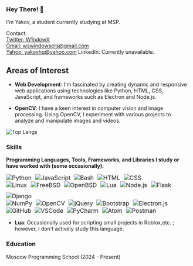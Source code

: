 ### Hey There! 👋

I'm Yakov, a student currently studying at MSP.

Contact:  
[Twitter: W1ndowX](https://x.com/W1ndowX)  
[Gmail: wswindowsers@gmail.com](mailto:wswindowsers@gmail.com)  
[Yahoo: yakovhq@yahoo.com](mailto:yakovhq@yahoo.com)
LinkedIn: Currently unavailable.

## Areas of Interest

- **Web Development**: I'm fascinated by creating dynamic and responsive web applications using technologies like Python, HTML, CSS, JavaScript, and frameworks such as Electron and Node.js.

- **OpenCV**: I have a keen interest in computer vision and image processing. Using OpenCV, I experiment with various projects to analyze and manipulate images and videos.

![Top Langs](https://github-readme-stats.vercel.app/api/top-langs/?username=GitW1n&layout=compact)

### Skills

**Programming Languages, Tools, Frameworks, and Libraries I study or have worked with (some occasionally):** 
<div style="display: flex; flex-wrap: wrap; gap: 10px; font-size: 16px;">
    <img src="https://img.shields.io/badge/Python-blue?style=for-the-badge&logo=python&logoColor=white" alt="Python" />
    <img src="https://img.shields.io/badge/JavaScript-F7DF1E?style=for-the-badge&logo=javascript&logoColor=black" alt="JavaScript" />
    <img src="https://img.shields.io/badge/Bash-4EAA25?style=for-the-badge&logo=gnubash&logoColor=white" alt="Bash" />
    <img src="https://img.shields.io/badge/HTML-E34F26?style=for-the-badge&logo=html5&logoColor=white" alt="HTML" />
    <img src="https://img.shields.io/badge/CSS-1572B6?style=for-the-badge&logo=css3&logoColor=white" alt="CSS" />
</div>

<div style="display: flex; flex-wrap: wrap; gap: 10px; font-size: 16px;">
    <img src="https://img.shields.io/badge/Linux-FCC624?style=for-the-badge&logo=linux&logoColor=black" alt="Linux" />
    <img src="https://img.shields.io/badge/FreeBSD-AB2B28?style=for-the-badge&logo=freebsd&logoColor=white" alt="FreeBSD" />
    <img src="https://img.shields.io/badge/OpenBSD-F2CA30?style=for-the-badge&logo=openbsd&logoColor=black" alt="OpenBSD" />
    <img src="https://img.shields.io/badge/Lua-blue?style=for-the-badge&logo=lua&logoColor=white" alt="Lua" />
    <img src="https://img.shields.io/badge/Node.js-339933?style=for-the-badge&logo=node.js&logoColor=white" alt="Node.js" />
    <img src="https://img.shields.io/badge/Flask-000000?style=for-the-badge&logo=flask&logoColor=white" alt="Flask" />
    <img src="https://img.shields.io/badge/Django-092E20?style=for-the-badge&logo=django&logoColor=white" alt="Django" />
</div>

<div style="display: flex; flex-wrap: wrap; gap: 10px; font-size: 16px;">
<img src="https://img.shields.io/badge/NumPy-013243?style=for-the-badge&logo=numpy&logoColor=white" alt="NumPy" />
    <img src="https://img.shields.io/badge/OpenCV(Python)-blue?style=for-the-badge&logo=opencv&logoColor=white" alt="OpenCV" />
    <img src="https://img.shields.io/badge/jQuery-0769AD?style=for-the-badge&logo=jquery&logoColor=white" alt="jQuery" />
    <img src="https://img.shields.io/badge/Bootstrap-7952B3?style=for-the-badge&logo=bootstrap&logoColor=white" alt="Bootstrap" />
    <img src="https://img.shields.io/badge/Electron-47848F?style=for-the-badge&logo=electron&logoColor=white" alt="Electron.js" />
</div>

<div style="display: flex; flex-wrap: wrap; gap: 10px; font-size: 16px;">
    <img src="https://img.shields.io/badge/GitHub-181717?style=for-the-badge&logo=github&logoColor=white" alt="GitHub" />
    <img src="https://img.shields.io/badge/VSCode-007ACC?style=for-the-badge&logo=visualstudiocode&logoColor=white" alt="VSCode" />
    <img src="https://img.shields.io/badge/PyCharm-000000?style=for-the-badge&logo=pycharm&logoColor=white" alt="PyCharm" />
    <img src="https://img.shields.io/badge/Atom:atom:-66595C?style=for-the-badge&logo=atom&logoColor=white" alt="Atom" /> 
    <img src="https://img.shields.io/badge/Postman-FF6C37?style=for-the-badge&logo=postman&logoColor=white" alt="Postman" />
</div>

- **Lua**: Occasionally used for scripting small projects in Roblox,etc. ; however, I don't actively study this language.

### Education
Moscow Programming School (2024 - Present)

